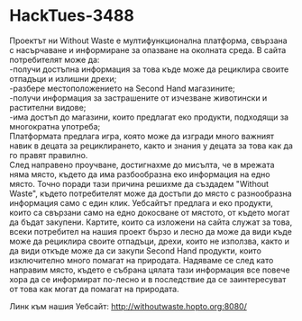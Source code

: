 # HackTues-3488
Проектът ни Without Waste е мултифункционална платформа, свързана с насърчаване и информиране за опазване на околната среда. В сайта потребителят може да: <br />
-получи достъпна информация за това къде може да рециклира своите отпадъци и излишни дрехи; <br />
-разбере местоположението на Second Hand магазините; <br />
-получи информация за застрашените от изчезване животински и растителни видове; <br />
-има достъп до магазини, които предлагат еко продукти, подходящи за многократна употреба; <br />
Платформата предлага игра, която може да изгради много важният навик в децата за рециклирането, както и  знания у децата за това как да го правят правилно. <br />
След направено проучване, достигнахме до мисълта, че в мрежата няма място, където да има разбообразна еко информация на едно място. Точно поради тази причина решихме да създадем "Without Waste", където потребителят може да достъпи до място с разнообразна информация само с един клик. Уебсайтът предлага и еко продукти, които са свързани само на едно докосване от мястото, от където могат да бъдат закупени. Картите, които са изложени на сайта служат за това, всеки потребител на нашия проект бързо и лесно да може да види къде може да рециклира своите отпадъци, дрехи, които не използва, както и да види откъде може да си закупи Second Hand продукти, които изключително много помагат на природата.
Надяваме се след като направим място, където е събрана цялата тази информация все повече хора да се информират по-лесно и в последствие да се заинтересуват от това как могат да помагат на природата. <br />

Линк към нашия Уебсайт:  http://withoutwaste.hopto.org:8080/

